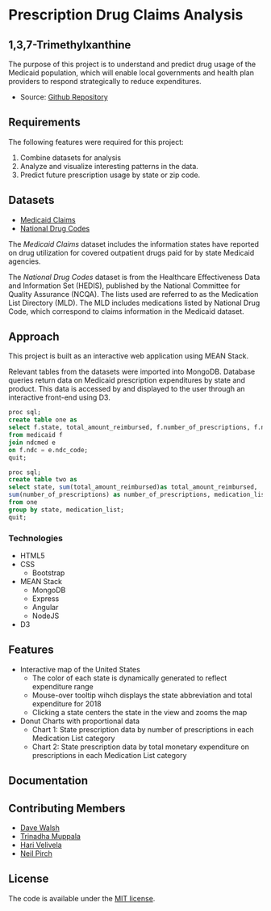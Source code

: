 # Prescription Drug Claims Analysis
## 1,3,7-Trimethylxanthine

The purpose of this project is to understand and predict drug usage of the Medicaid population, which will enable local governments and health plan providers to respond strategically to reduce expenditures.

* Source: [Github Repository](https://github.com/Viral1101/Rx_claims_hackathon2018)

## Requirements

The following features were required for this project:
1. Combine datasets for analysis
2. Analyze and visualize interesting patterns in the data.
3. Predict future prescription usage by state or zip code.

## Datasets

* [Medicaid Claims](https://www.medicaid.gov/medicaid/prescription-drugs/state-drug-utilization-data/index.html)
* [National Drug Codes](https://www.ncqa.org/hedis/measures/hedis-2019-ndc-license/hedis-2019-final-ndc-lists/)

The *Medicaid Claims* dataset includes the information states have reported on drug utilization for covered outpatient drugs paid for by state Medicaid agencies. 

The *National Drug Codes* dataset is from the Healthcare Effectiveness Data and Information Set (HEDIS), published by the National Committee for Quality Assurance (NCQA). The lists used are referred to as the Medication List Directory (MLD). The MLD includes medications listed by National Drug Code, which correspond to claims information in the Medicaid dataset.

## Approach

This project is built as an interactive web application using MEAN Stack.

Relevant tables from the datasets were imported into MongoDB. Database queries return data on Medicaid prescription expenditures by state and product. This data is accessed by and displayed to the user through an interactive front-end using D3.

```sql
proc sql;
create table one as
select f.state, total_amount_reimbursed, f.number_of_prescriptions, f.ndc, e.medication_list
from medicaid f
join ndcmed e
on f.ndc = e.ndc_code;
quit;

proc sql;
create table two as
select state, sum(total_amount_reimbursed)as total_amount_reimbursed,
sum(number_of_prescriptions) as number_of_prescriptions, medication_list
from one
group by state, medication_list;
quit;
```

### Technologies
* HTML5
* CSS
  * Bootstrap
* MEAN Stack
  * MongoDB
  * Express
  * Angular
  * NodeJS
* D3

## Features

* Interactive map of the United States
  * The color of each state is dynamically generated to reflect expenditure range
  * Mouse-over tooltip wihch displays the state abbreviation and total expenditure for 2018
  * Clicking a state centers the state in the view and zooms the map
* Donut Charts with proportional data
  * Chart 1: State prescription data by number of prescriptions in each Medication List category
  * Chart 2: State prescription data by total monetary expenditure on prescriptions in each Medication List category


## Documentation




## Contributing Members

* [Dave Walsh](https://github.com/Viral1101)
* [Trinadha Muppala](https://github.com/rmuppala)
* [Hari Velivela](https://github.com/Githubhari9966)
* [Neil Pirch](https://github.com/neilpirch)

## License

The code is available under the [MIT license](LICENSE.txt).
